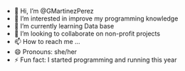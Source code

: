 - 👋 Hi, I’m @GMartinezPerez
- 👀 I’m interested in improve my programming knowledge
- 🌱 I’m currently learning Data base
- 💞️ I’m looking to collaborate on non-profit projects
- 📫 How to reach me ...
- 😄 Pronouns: she/her
- ⚡ Fun fact: I started programming and running this year 

<!---
GMartinezPerez/GMartinezPerez is a ✨ special ✨ repository because its `README.md` (this file) appears on your GitHub profile.
You can click the Preview link to take a look at your changes.
--->

